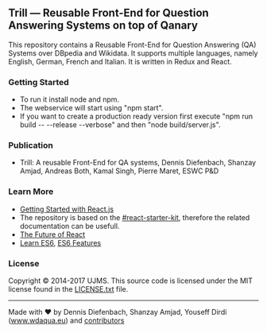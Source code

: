 ## Trill — Reusable Front-End for Question Answering Systems on top of Qanary

This repository contains a Reusable Front-End for Question Answering (QA) Systems over DBpedia and Wikidata. It supports multiple languages, namely English, German, French and Italian. It is written in Redux and React.

### Getting Started

  * To run it install node and npm.
  * The webservice will start using "npm start".
  * If you want to create a production ready version first execute "npm run build -- --release --verbose" and then "node build/server.js".

### Publication

  *  Trill: A reusable Front-End for QA systems, Dennis Diefenbach, Shanzay Amjad, Andreas Both, Kamal Singh, Pierre Maret, ESWC P&D


### Learn More

  * [Getting Started with React.js](http://facebook.github.io/react/)
  * The repository is based on the [#react-starter-kit](https://gitter.im/kriasoft/react-starter-kit), therefore the related documentation can be usefull.
  * [The Future of React](https://github.com/reactjs/react-future)
  * [Learn ES6](https://babeljs.io/docs/learn-es6/), [ES6 Features](https://github.com/lukehoban/es6features#readme)

### License

Copyright © 2014-2017 UJMS. This source code is licensed under the MIT
license found in the [LICENSE.txt](https://github.com/kriasoft/react-starter-kit/blob/master/LICENSE.txt)
file.

---
Made with ♥ by Dennis Diefenbach, Shanzay Amjad, Youseff Dirdi (www.wdaqua.eu) and [contributors](https://github.com/WDAqua/Trill/graphs/contributors)
